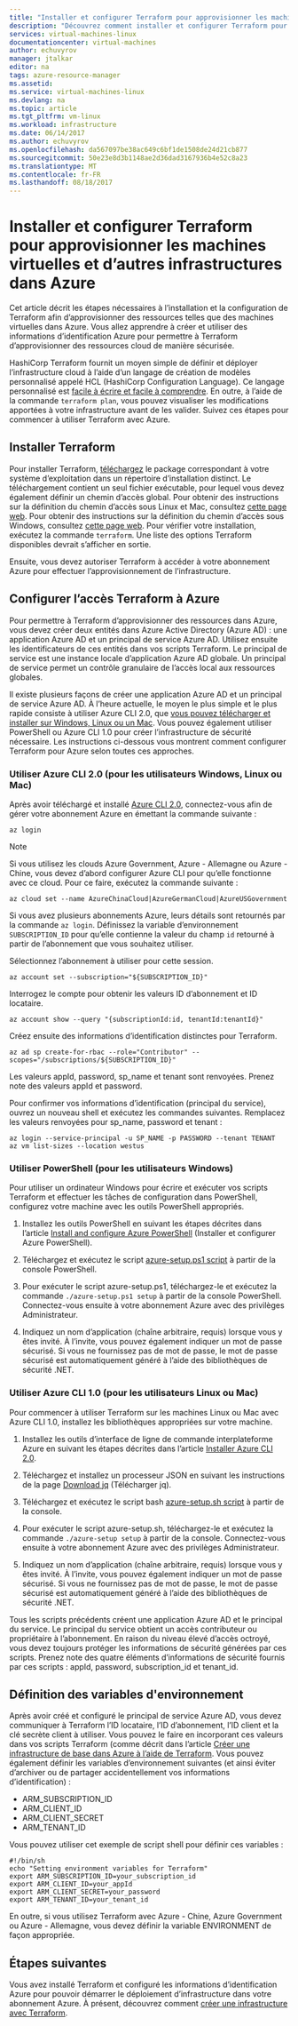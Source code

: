 ```yaml
---
title: "Installer et configurer Terraform pour approvisionner les machines virtuelles et d’autres infrastructures dans Azure | Microsoft Docs"
description: "Découvrez comment installer et configurer Terraform pour créer des ressources Azure."
services: virtual-machines-linux
documentationcenter: virtual-machines
author: echuvyrov
manager: jtalkar
editor: na
tags: azure-resource-manager
ms.assetid: 
ms.service: virtual-machines-linux
ms.devlang: na
ms.topic: article
ms.tgt_pltfrm: vm-linux
ms.workload: infrastructure
ms.date: 06/14/2017
ms.author: echuvyrov
ms.openlocfilehash: da567097be38ac649c6bf1de1508de24d21cb877
ms.sourcegitcommit: 50e23e8d3b1148ae2d36dad3167936b4e52c8a23
ms.translationtype: MT
ms.contentlocale: fr-FR
ms.lasthandoff: 08/18/2017
---
```

# <a name="install-and-configure-terraform-to-provision-vms-and-other-infrastructure-into-azure"></a>Installer et configurer Terraform pour approvisionner les machines virtuelles et d’autres infrastructures dans Azure 
Cet article décrit les étapes nécessaires à l’installation et la configuration de Terraform afin d’approvisionner des ressources telles que des machines virtuelles dans Azure. Vous allez apprendre à créer et utiliser des informations d’identification Azure pour permettre à Terraform d’approvisionner des ressources cloud de manière sécurisée.

HashiCorp Terraform fournit un moyen simple de définir et déployer l’infrastructure cloud à l’aide d’un langage de création de modèles personnalisé appelé HCL (HashiCorp Configuration Language). Ce langage personnalisé est [facile à écrire et facile à comprendre](terraform-create-complete-vm.md). En outre, à l’aide de la commande `terraform plan`, vous pouvez visualiser les modifications apportées à votre infrastructure avant de les valider. Suivez ces étapes pour commencer à utiliser Terraform avec Azure.

## <a name="install-terraform"></a>Installer Terraform
Pour installer Terraform, [téléchargez](https://www.terraform.io/downloads.html) le package correspondant à votre système d’exploitation dans un répertoire d’installation distinct. Le téléchargement contient un seul fichier exécutable, pour lequel vous devez également définir un chemin d’accès global. Pour obtenir des instructions sur la définition du chemin d’accès sous Linux et Mac, consultez [cette page web](https://stackoverflow.com/questions/14637979/how-to-permanently-set-path-on-linux). Pour obtenir des instructions sur la définition du chemin d’accès sous Windows, consultez [cette page web](https://stackoverflow.com/questions/1618280/where-can-i-set-path-to-make-exe-on-windows). Pour vérifier votre installation, exécutez la commande `terraform`. Une liste des options Terraform disponibles devrait s’afficher en sortie.

Ensuite, vous devez autoriser Terraform à accéder à votre abonnement Azure pour effectuer l’approvisionnement de l’infrastructure.

## <a name="set-up-terraform-access-to-azure"></a>Configurer l’accès Terraform à Azure
Pour permettre à Terraform d’approvisionner des ressources dans Azure, vous devez créer deux entités dans Azure Active Directory (Azure AD) : une application Azure AD et un principal de service Azure AD. Utilisez ensuite les identificateurs de ces entités dans vos scripts Terraform. Le principal de service est une instance locale d’application Azure AD globale. Un principal de service permet un contrôle granulaire de l’accès local aux ressources globales.

Il existe plusieurs façons de créer une application Azure AD et un principal de service Azure AD. À l’heure actuelle, le moyen le plus simple et le plus rapide consiste à utiliser Azure CLI 2.0, que [vous pouvez télécharger et installer sur Windows, Linux ou un Mac](https://docs.microsoft.com/en-us/cli/azure/install-azure-cli). Vous pouvez également utiliser PowerShell ou Azure CLI 1.0 pour créer l’infrastructure de sécurité nécessaire. Les instructions ci-dessous vous montrent comment configurer Terraform pour Azure selon toutes ces approches.

### <a name="use-azure-cli-20-for-windows-linux-or-mac-users"></a>Utiliser Azure CLI 2.0 (pour les utilisateurs Windows, Linux ou Mac) 
Après avoir téléchargé et installé [Azure CLI 2.0](https://docs.microsoft.com/en-us/cli/azure/install-azure-cli), connectez-vous afin de gérer votre abonnement Azure en émettant la commande suivante :

```
az login
```

>[!NOTE]
>Si vous utilisez les clouds Azure Government, Azure - Allemagne ou Azure - Chine, vous devez d’abord configurer Azure CLI pour qu’elle fonctionne avec ce cloud. Pour ce faire, exécutez la commande suivante :

```
az cloud set --name AzureChinaCloud|AzureGermanCloud|AzureUSGovernment
```

Si vous avez plusieurs abonnements Azure, leurs détails sont retournés par la commande `az login`. Définissez la variable d’environnement `SUBSCRIPTION_ID` pour qu’elle contienne la valeur du champ `id` retourné à partir de l’abonnement que vous souhaitez utiliser. 

Sélectionnez l’abonnement à utiliser pour cette session.

```
az account set --subscription="${SUBSCRIPTION_ID}"
```

Interrogez le compte pour obtenir les valeurs ID d’abonnement et ID locataire.

```
az account show --query "{subscriptionId:id, tenantId:tenantId}"
```

Créez ensuite des informations d’identification distinctes pour Terraform.

```
az ad sp create-for-rbac --role="Contributor" --scopes="/subscriptions/${SUBSCRIPTION_ID}"
```

Les valeurs appId, password, sp_name et tenant sont renvoyées. Prenez note des valeurs appId et password.

Pour confirmer vos informations d’identification (principal du service), ouvrez un nouveau shell et exécutez les commandes suivantes. Remplacez les valeurs renvoyées pour sp_name, password et tenant :

```
az login --service-principal -u SP_NAME -p PASSWORD --tenant TENANT
az vm list-sizes --location westus
```

### <a name="use-powershell-for-windows-users"></a>Utiliser PowerShell (pour les utilisateurs Windows) 
Pour utiliser un ordinateur Windows pour écrire et exécuter vos scripts Terraform et effectuer les tâches de configuration dans PowerShell, configurez votre machine avec les outils PowerShell appropriés. 

1. Installez les outils PowerShell en suivant les étapes décrites dans l’article [Install and configure Azure PowerShell](https://docs.microsoft.com/en-us/powershell/azure/install-azurerm-ps) (Installer et configurer Azure PowerShell). 

2. Téléchargez et exécutez le script [azure-setup.ps1 script](https://github.com/echuvyrov/terraform101/blob/master/azureSetup.ps1) à partir de la console PowerShell.

3. Pour exécuter le script azure-setup.ps1, téléchargez-le et exécutez la commande `./azure-setup.ps1 setup` à partir de la console PowerShell. Connectez-vous ensuite à votre abonnement Azure avec des privilèges Administrateur.

4. Indiquez un nom d’application (chaîne arbitraire, requis) lorsque vous y êtes invité. À l’invite, vous pouvez également indiquer un mot de passe sécurisé. Si vous ne fournissez pas de mot de passe, le mot de passe sécurisé est automatiquement généré à l’aide des bibliothèques de sécurité .NET.

### <a name="use-azure-cli-10-for-linux-or-mac-users"></a>Utiliser Azure CLI 1.0 (pour les utilisateurs Linux ou Mac)
Pour commencer à utiliser Terraform sur les machines Linux ou Mac avec Azure CLI 1.0, installez les bibliothèques appropriées sur votre machine.  

1. Installez les outils d’interface de ligne de commande interplateforme Azure en suivant les étapes décrites dans l’article [Installer Azure CLI 2.0](https://docs.microsoft.com/cli/azure/install-azure-cli). 

2. Téléchargez et installez un processeur JSON en suivant les instructions de la page [Download jq](https://stedolan.github.io/jq/download/) (Télécharger jq).

3. Téléchargez et exécutez le script bash [azure-setup.sh script](https://github.com/mitchellh/packer/blob/master/contrib/azure-setup.sh) à partir de la console.

4. Pour exécuter le script azure-setup.sh, téléchargez-le et exécutez la commande `./azure-setup setup` à partir de la console. Connectez-vous ensuite à votre abonnement Azure avec des privilèges Administrateur.
 
5. Indiquez un nom d’application (chaîne arbitraire, requis) lorsque vous y êtes invité. À l’invite, vous pouvez également indiquer un mot de passe sécurisé. Si vous ne fournissez pas de mot de passe, le mot de passe sécurisé est automatiquement généré à l’aide des bibliothèques de sécurité .NET.

Tous les scripts précédents créent une application Azure AD et le principal du service. Le principal du service obtient un accès contributeur ou propriétaire à l’abonnement. En raison du niveau élevé d’accès octroyé, vous devez toujours protéger les informations de sécurité générées par ces scripts. Prenez note des quatre éléments d’informations de sécurité fournis par ces scripts : appId, password, subscription_id et tenant_id.

## <a name="set-environment-variables"></a>Définition des variables d'environnement
Après avoir créé et configuré le principal de service Azure AD, vous devez communiquer à Terraform l’ID locataire, l’ID d’abonnement, l’ID client et la clé secrète client à utiliser. Vous pouvez le faire en incorporant ces valeurs dans vos scripts Terraform (comme décrit dans l’article [Créer une infrastructure de base dans Azure à l’aide de Terraform](terraform-create-complete-vm.md). Vous pouvez également définir les variables d’environnement suivantes (et ainsi éviter d’archiver ou de partager accidentellement vos informations d’identification) :

- ARM_SUBSCRIPTION_ID
- ARM_CLIENT_ID
- ARM_CLIENT_SECRET
- ARM_TENANT_ID

Vous pouvez utiliser cet exemple de script shell pour définir ces variables :

```
#!/bin/sh
echo "Setting environment variables for Terraform"
export ARM_SUBSCRIPTION_ID=your_subscription_id
export ARM_CLIENT_ID=your_appId
export ARM_CLIENT_SECRET=your_password
export ARM_TENANT_ID=your_tenant_id
```

En outre, si vous utilisez Terraform avec Azure - Chine, Azure Government ou Azure - Allemagne, vous devez définir la variable ENVIRONMENT de façon appropriée.

## <a name="next-steps"></a>Étapes suivantes
Vous avez installé Terraform et configuré les informations d’identification Azure pour pouvoir démarrer le déploiement d’infrastructure dans votre abonnement Azure. À présent, découvrez comment [créer une infrastructure avec Terraform](terraform-create-complete-vm.md).
